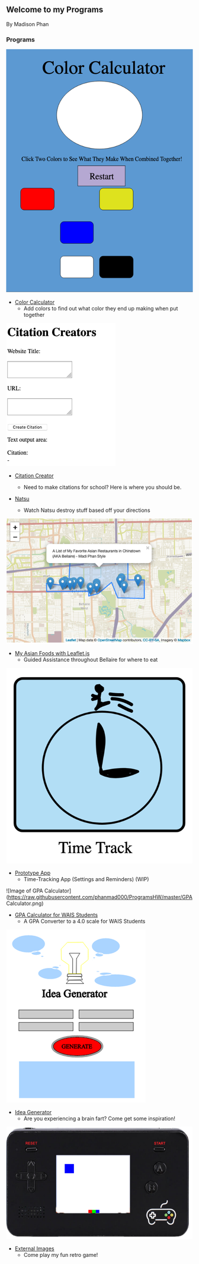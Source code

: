 ## Welcome to my Programs
By Madison Phan

### Programs
![Image of Color Calculator](https://raw.githubusercontent.com/phanmad000/ProgramsHW/master/colorcalculator.png)
- [Color Calculator](https://phanmad000.github.io/ProgramsHW/ColorCalculator)
  - Add colors to find out what color they end up making when put together
  
![Image of Citation](https://raw.githubusercontent.com/phanmad000/ProgramsHW/master/citationcreator.png)
- [Citation Creator](https://phanmad000.github.io/ProgramsHW/UserInput)
  - Need to make citations for school? Here is where you should be. 
  
- [Natsu](https://raw.githubusercontent.com/phanmad000/ProgramsHW/master/natsuFire.html)
  - Watch Natsu destroy stuff based off your directions
  
![Image of Asian Map](https://raw.githubusercontent.com/phanmad000/ProgramsHW/master/map.png) 
- [My Asian Foods with Leaflet.js](https://phanmad000.github.io/ProgramsHW/leaflet.html)
  - Guided Assistance throughout Bellaire for where to eat
  
![Image of Prototype App](https://raw.githubusercontent.com/phanmad000/ProgramsHW/master/prototype.png)  
- [Prototype App](https://phanmad000.github.io/ProgramsHW/prototypeApp.html)
  - Time-Tracking App (Settings and Reminders) (WIP)
  
![Image of GPA Calculator](https://raw.githubusercontent.com/phanmad000/ProgramsHW/master/GPA Calculator.png)  
- [GPA Calculator for WAIS Students](https://phanmad000.github.io/ProgramsHW/GPAcalculator.html)
  - A GPA Converter to a 4.0 scale for WAIS Students
  
![Image of Idea Generator](https://raw.githubusercontent.com/phanmad000/ProgramsHW/master/ideagenerator.png)  
- [Idea Generator](https://phanmad000.github.io/ProgramsHW/ideagenerator.html)
  - Are you experiencing a brain fart? Come get some inspiration!

![Image of Retro Game](https://raw.githubusercontent.com/phanmad000/ProgramsHW/master/retrogame.png)
- [External Images](https://phanmad000.github.io/ProgramsHW/universal.html)
  - Come play my fun retro game!
